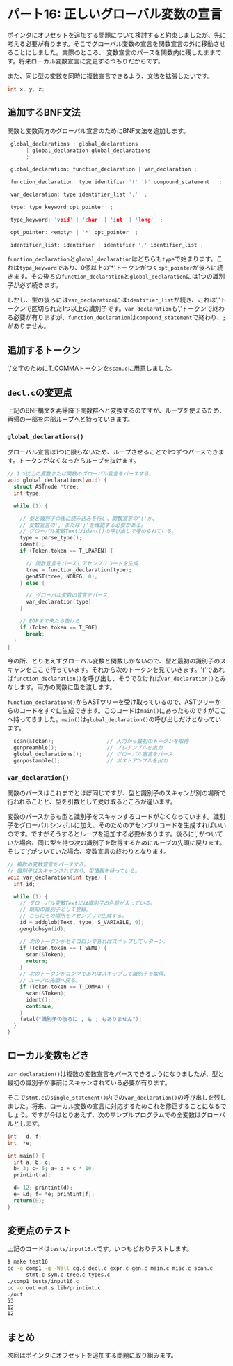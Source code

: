 # パート16: 正しいグローバル変数の宣言

ポインタにオフセットを追加する問題について検討すると約束しましたが、先に考える必要が有ります。そこでグローバル変数の宣言を関数宣言の外に移動させることにしました。実際のところ、
変数宣言のパースを関数内に残したままです。将来ローカル変数宣言に変更するつもりだからです。

また、同じ型の変数を同時に複数宣言できるよう、文法を拡張したいです。

```c
int x, y, z;
```

## 追加するBNF文法

関数と変数両方のグローバル宣言のためにBNF文法を追加します。

```c
 global_declarations : global_declarations
      | global_declaration global_declarations
      ;

 global_declaration: function_declaration | var_declaration ;

 function_declaration: type identifier '(' ')' compound_statement   ;

 var_declaration: type identifier_list ';'  ;

 type: type_keyword opt_pointer  ;

 type_keyword: 'void' | 'char' | 'int' | 'long'  ;

 opt_pointer: <empty> | '*' opt_pointer  ;

 identifier_list: identifier | identifier ',' identifier_list ;
```

`function_declaration`と`global_declaration`はどちらも`type`で始まります。これは`type_keyword`であり、0個以上の'*'トークンがつく`opt_pointer`が後ろに続きます。その後ろの`function_declaration`と`global_declaration`には1つの識別子が必ず続きます。

しかし、型の後ろには`var_declaration`には`identifier_list`が続き、これは','トークンで区切られた1つ以上の識別子です。`var_declaration`も','トークンで終わる必要が有りますが、`function_declaration`は`compound_statement`で終わり、`;`がありません。

## 追加するトークン

','文字のためにT_COMMAトークンを`scan.c`に用意しました。

## `decl.c`の変更点

上記のBNF構文を再帰降下関数群へと変換するのですが、ループを使えるため、再帰の一部を内部ループへと持っていきます。

### `global_declarations()`

グローバル宣言は1つに限らないため、ループさせることで1つずつパースできます。トークンがなくなったらループを抜けます。

```c
// 1つ以上の変数または関数のグローバル宣言をパースする。
void global_declarations(void) {
  struct ASTnode *tree;
  int type;

  while (1) {

    // 型と識別子の後に読み込みを行い、関数宣言の'('か、
    // 変数宣言の','または';'を確認する必要がある。
    // グローバル変数Textはident()の呼び出しで埋められている。
    type = parse_type();
    ident();
    if (Token.token == T_LPAREN) {

      // 関数宣言をパースしアセンブリコードを生成
      tree = function_declaration(type);
      genAST(tree, NOREG, 0);
    } else {

      // グローバル変数の宣言をパース
      var_declaration(type);
    }

    // EOFまで来たら抜ける
    if (Token.token == T_EOF)
      break;
  }
}
```

今の所、とりあえずグローバル変数と関数しかないので、型と最初の識別子のスキャンをここで行っています。それから次のトークンを見ていきます。'('であれば`function_declaration()`を呼び出し、そうでなければ`var_declaration()`とみなします。両方の関数に型を渡します。

`function_declaration()`からASTツリーを受け取っているので、ASTツリーからのコードをすぐに生成できます。このコードは`main()`にあったものですがここへ持ってきました。`main()`は`global_declaration()`の呼び出しだけとなっています。

```c
  scan(&Token);                 // 入力から最初のトークンを取得
  genpreamble();                // プレアンブルを出力
  global_declarations();        // グローバル宣言をパース
  genpostamble();               // ポストアンブルを出力
```

### `var_declaration()`

関数のパースはこれまでとほぼ同じですが、型と識別子のスキャンが別の場所で行われることと、型を引数として受け取るところが違います。

変数のパースからも型と識別子をスキャンするコードがなくなっています。識別子をグローバルシンボルに加え、そのためのアセンブリコードを生成すればいいのです。ですがそうするとループを追加する必要があります。後ろに','がついていた場合、同じ型を持つ次の識別子を取得するためにループの先頭に戻ります。そして';'がついていた場合、変数宣言の終わりとなります。

```c
// 複数の変数宣言をパースする。
// 識別子はスキャンされており、型情報を持っている。
void var_declaration(int type) {
  int id;

  while (1) {
    // グローバル変数Textには識別子の名前が入っている。
    // 既知の識別子として登録。
    // さらにその場所をアセンブリで生成する。
    id = addglob(Text, type, S_VARIABLE, 0);
    genglobsym(id);

    // 次のトークンがセミコロンであればスキップしてリターン。
    if (Token.token == T_SEMI) {
      scan(&Token);
      return;
    }
    // 次のトークンがコンマであればスキップして識別子を取得、
    // ループの先頭へ戻る。
    if (Token.token == T_COMMA) {
      scan(&Token);
      ident();
      continue;
    }
    fatal("識別子の後ろに , も ; もありません");
  }
}
```

## ローカル変数もどき

`var_declaration()`は複数の変数宣言をパースできるようになりましたが、型と最初の識別子が事前にスキャンされている必要が有ります。

そこで`stmt.c`の`single_statement()`内での`var_declaration()`の呼び出しを残しました。将来、ローカル変数の宣言に対応するためこれを修正することになるでしょう。ですが今はとりあえず、次のサンプルプログラムでの全変数はグローバルとします。

```c
int   d, f;
int  *e;

int main() {
  int a, b, c;
  b= 3; c= 5; a= b + c * 10;
  printint(a);

  d= 12; printint(d);
  e= &d; f= *e; printint(f);
  return(0);
}
```

## 変更点のテスト

上記のコードは`tests/input16.c`です。いつもどおりテストします。

```bash
$ make test16
cc -o comp1 -g -Wall cg.c decl.c expr.c gen.c main.c misc.c scan.c
      stmt.c sym.c tree.c types.c
./comp1 tests/input16.c
cc -o out out.s lib/printint.c
./out
53
12
12
```

## まとめ

次回はポインタにオフセットを追加する問題に取り組みます。

